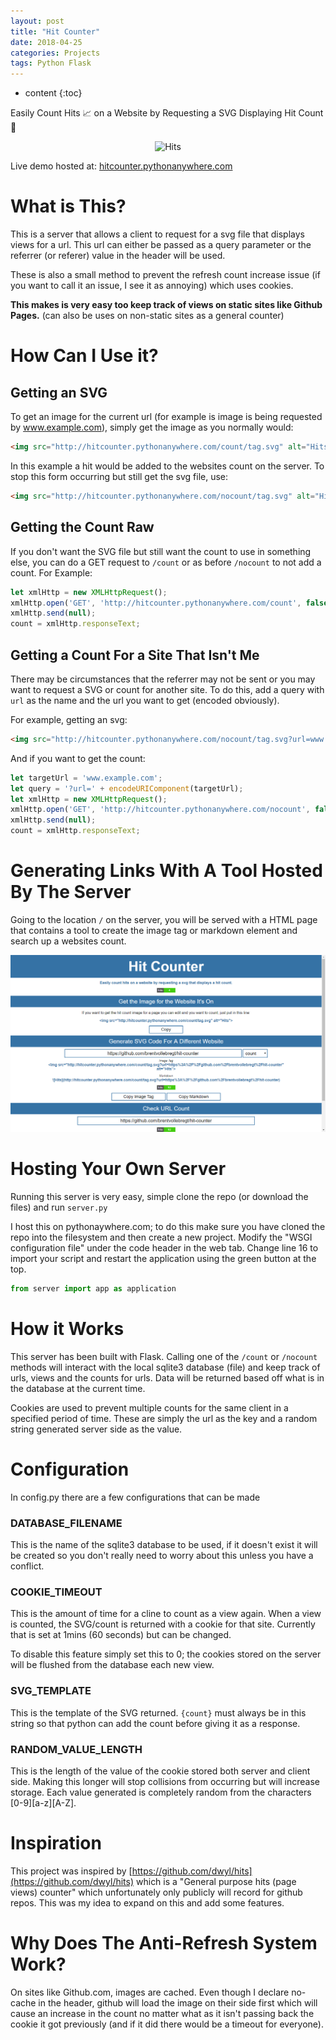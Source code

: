 ```yaml
---
layout: post
title: "Hit Counter"
date: 2018-04-25
categories: Projects
tags: Python Flask
---
```


* content
{:toc}

Easily Count Hits 📈 on a Website by Requesting a SVG Displaying Hit Count 🎯

<div style="text-align: center">
    <img src="http://hitcounter.pythonanywhere.com/nocount/tag.svg?url=https%3A%2F%2Fgithub.com%2Fbrentvollebregt%2Fhit-counter" alt="Hits">
</div>

Live demo hosted at: [hitcounter.pythonanywhere.com](http://hitcounter.pythonanywhere.com/)

# What is This?
This is a server that allows a client to request for a svg file that displays views for a url. This url can either be passed as a query parameter or the referrer (or referer) value in the header will be used.

These is also a small method to prevent the refresh count increase issue (if you want to call it an issue, I see it as annoying) which uses cookies.

**This makes is very easy too keep track of views on static sites like Github Pages.** (can also be uses on non-static sites as a general counter)

# How Can I Use it?
## Getting an SVG
To get an image for the current url (for example is image is being requested by www.example.com), simply get the image as you normally would:

```html
<img src="http://hitcounter.pythonanywhere.com/count/tag.svg" alt="Hits">
```

In this example a hit would be added to the websites count on the server. To stop this form occurring but still get the svg file, use:

```html
<img src="http://hitcounter.pythonanywhere.com/nocount/tag.svg" alt="Hits">
```

<!-- more -->

## Getting the Count Raw
If you don't want the SVG file but still want the count to use in something else, you can do a GET request to ```/count``` or as before ```/nocount``` to not add a count. For Example:

```javascript
let xmlHttp = new XMLHttpRequest();
xmlHttp.open('GET', 'http://hitcounter.pythonanywhere.com/count', false);
xmlHttp.send(null);
count = xmlHttp.responseText;
```

## Getting a Count For a Site That Isn't Me
There may be circumstances that the referrer may not be sent or you may want to request a SVG or count for another site. To do this, add a query with ```url``` as the name and the url you want to get (encoded obviously).

For example, getting an svg:

```html
<img src="http://hitcounter.pythonanywhere.com/nocount/tag.svg?url=www.example.com" alt="Hits">
```

And if you want to get the count:

```javascript
let targetUrl = 'www.example.com';
let query = '?url=' + encodeURIComponent(targetUrl);
let xmlHttp = new XMLHttpRequest();
xmlHttp.open('GET', 'http://hitcounter.pythonanywhere.com/nocount', false);
xmlHttp.send(null);
count = xmlHttp.responseText;
```

# Generating Links With A Tool Hosted By The Server
Going to the location ```/``` on the server, you will be served with a HTML page that contains a tool to create the image tag or markdown element and search up a websites count.

![Interface](/images/hit-counter-interface.png)

# Hosting Your Own Server
Running this server is very easy, simple clone the repo (or download the files) and run ```server.py```

I host this on pythonaywhere.com; to do this make sure you have cloned the repo into the filesystem and then create a new project. Modify the "WSGI configuration file" under the code header in the web tab. Change line 16 to import your script and restart the application using the green button at the top.

```python
from server import app as application
```

# How it Works
This server has been built with Flask. Calling one of the ```/count``` or ```/nocount``` methods will interact with the local sqlite3 database (file) and keep track of urls, views and the counts for urls. Data will be returned based off what is in the database at the current time.

Cookies are used to prevent multiple counts for the same client in a specified period of time. These are simply the url as the key and a random string generated server side as the value.

# Configuration
In config.py there are a few configurations that can be made
### DATABASE_FILENAME
This is the name of the sqlite3 database to be used, if it doesn't exist it will be created so you don't really need to worry about this unless you have a conflict.

### COOKIE_TIMEOUT
This is the amount of time for a cline to count as a view again. When a view is counted, the SVG/count is returned with a cookie for that site. Currently that is set at 1mins (60 seconds) but can be changed.

To disable this feature simply set this to 0; the cookies stored on the server will be flushed from the database each new view.

### SVG_TEMPLATE
This is the template of the SVG returned. ```{count}``` must always be in this string so that python can add the count before giving it as a response.

### RANDOM_VALUE_LENGTH
This is the length of the value of the cookie stored both server and client side. Making this longer will stop collisions from occurring but will increase storage. Each value generated is completely random from the characters [0-9][a-z][A-Z].

# Inspiration
This project was inspired by [https://github.com/dwyl/hits](https://github.com/dwyl/hits) which is a "General purpose hits (page views) counter" which unfortunately only publicly will record for github repos. This was my idea to expand on this and add some features.

# Why Does The Anti-Refresh System Work?
On sites like Github.com, images are cached. Even though I declare no-cache in the header, github will load the image on their side first which will cause an increase in the count no matter what as it isn't passing back the cookie it got previously (and if it did there would be a timeout for everyone).